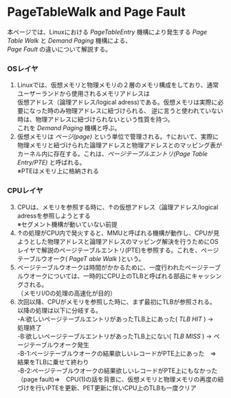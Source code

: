 # PageTableWalk and Page Fault
本ページでは、Linuxにおける *PageTableEntry* 機構により発生する *Page Table Walk* と *Demand Paging* 機構による、  
*Page Fault* の違いについて解説する。  

### OSレイヤ
1. Linuxでは、仮想メモリと物理メモリの２層のメモリ構成をしており、通常ユーザーランドから使用されるメモリアドレスは  
仮想アドレス（論理アドレス/logical adress)である。仮想メモリは実際に必要になった時のみ物理アドレスに紐づけられる、 
逆に言うと使われていない時は、物理アドレスに紐づけられないという性質を持つ。  
これを  *Demand Paging* 機構と呼ぶ。    
2. 仮想メモリは *ページ(page)* という単位で管理される。↑において、実際に物理メモリと紐づけられた論理アドレスと物理アドレスとのマッピング表がカーネル内に存在する。これは、*ページテーブルエントリ(Page Table Entry/PTE)* と呼ばれる。  
※PTEはメモリ上に格納される  

### CPUレイヤ
3. CPUは、メモリを参照する時に、↑の仮想アドレス（論理アドレス/logical adressを参照しようとする  
※セグメント機構が動いていない前提  
4. ↑の処理がCPU内で発火すると、MMUと呼ばれる機構が動作し、CPUが見ようとした物理アドレスと論理アドレスのマッピング解決を行うためにOSレイヤで解説のページテーブルエントリ(PTE)を参照する。これを、ページテーブルウオーク( *PageT able Walk* )という。  
5. ページテーブルウオークは時間がかかるために、一度行われたページテーブルウオークについては、一時的にCPU上のTLBと呼ばれる部品にキャッシングされる。  
（メモリI/Oの処理の高速化が目的）
6. 次回以降、CPUがメモリを参照した時に、まず最初にTLBが参照される。  
以降の処理は以下に分岐する。  
-A:欲しいページテーブルエントリがあったTLB上にあった( *TLB HIT* ) →　処理終了  
-B:欲しいページテーブルエントリがあったTLB上にない( *TLB MISS* ) → ページテーブルウオーク発生  
-B-1:ページテーブルウオークの結果欲しいレコードがPTE上にあった　⇒　結果をTLBに乗せて終わり  
-B-2:ページテーブルウオークの結果欲しいレコードがPTE上にもなかった（page fault)⇒　CPU(1)の話を背景に、仮想メモリと物理メモリの再度の紐づけを行いPTEを更新、PET更新に伴いCPU上のTLBも一度クリア  

